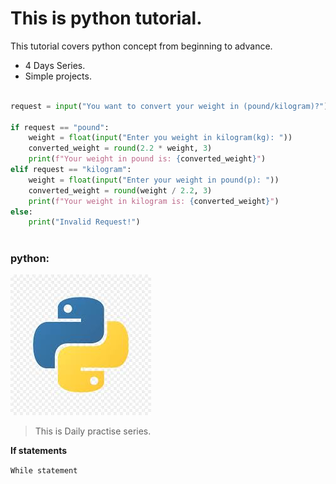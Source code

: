 # This is python tutorial.

This tutorial covers python concept from beginning to advance.

- 4 Days Series.
- Simple projects.

``` Python

request = input("You want to convert your weight in (pound/kilogram)?")

if request == "pound":
    weight = float(input("Enter you weight in kilogram(kg): "))
    converted_weight = round(2.2 * weight, 3)
    print(f"Your weight in pound is: {converted_weight}")
elif request == "kilogram":
    weight = float(input("Enter your weight in pound(p): "))
    converted_weight = round(weight / 2.2, 3)
    print(f"Your weight in kilogram is: {converted_weight}")
else:
    print("Invalid Request!")
    

```

### python:
![Python logo](./python_logo.jpg)


> This is Daily practise series.

**If statements**

<!-- This is highlighter -->
`While statement`